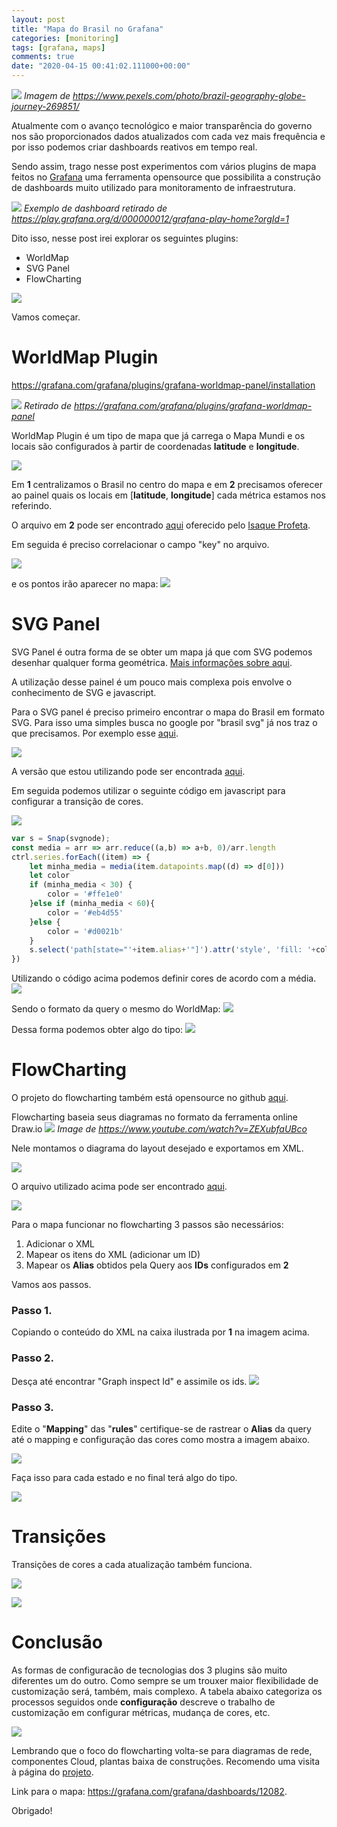 ```yaml
---
layout: post
title: "Mapa do Brasil no Grafana"
categories: [monitoring]
tags: [grafana, maps]
comments: true
date: "2020-04-15 00:41:02.111000+00:00"
---
```


![](/assets/img/K6VI7qsEm_018b98ff8fabcb3297fc97c0970f5baf.png)
*Imagem de https://www.pexels.com/photo/brazil-geography-globe-journey-269851/*

Atualmente com o avanço tecnológico e maior transparência do governo nos são proporcionados dados atualizados com cada vez mais frequência e por isso podemos criar dashboards reativos em tempo real.

Sendo assim, trago nesse post experimentos com vários plugins de mapa feitos no [Grafana](https://github.com/grafana/grafana) uma ferramenta opensource que possibilita a construção de dashboards muito utilizado para monitoramento de infraestrutura.

![](/assets/img/K6VI7qsEm_1290398ed3700f5292d3592a068395c6.png)
*Exemplo de dashboard retirado de https://play.grafana.org/d/000000012/grafana-play-home?orgId=1*

Dito isso, nesse post irei explorar os seguintes plugins:
* WorldMap
* SVG Panel
* FlowCharting

![](/assets/img/K6VI7qsEm_60b1fed22c139e1beca57a2c94d932ad.png)

     
Vamos começar.

# WorldMap Plugin
https://grafana.com/grafana/plugins/grafana-worldmap-panel/installation

![](/assets/img/K6VI7qsEm_85972442ac4a3d1eb5357df23cd09a62.png)
*Retirado de https://grafana.com/grafana/plugins/grafana-worldmap-panel*

WorldMap Plugin é um tipo de mapa que já carrega o Mapa Mundi e os locais são configurados à partir de coordenadas **latitude** e **longitude**.

![](/assets/img/K6VI7qsEm_220a4c3005ad195c4b1bcbd2fe224512.png)

Em **1** centralizamos o Brasil no centro do mapa e em **2** precisamos oferecer ao painel quais os locais em [**latitude**, **longitude**] cada métrica estamos nos referindo.

O arquivo em **2** pode ser encontrado [aqui](https://gist.githubusercontent.com/isaqueprofeta/c9e4178a10e029ad9bb42bdd9dafb2b6/raw/443622ed4cc4886567d16dbea3603f40d0cf2a1a/capitais.json) oferecido pelo [Isaque Profeta](https://github.com/isaqueprofeta).

Em seguida é preciso correlacionar o campo "key" no arquivo.

![](/assets/img/K6VI7qsEm_241b8c44544ff87b1dce7ab06a3ee288.png)

e os pontos irão aparecer no mapa:
![](/assets/img/K6VI7qsEm_f8b4d412b082ff8c7d6ee26b88dcb724.png)


# SVG Panel

SVG Panel é outra forma de se obter um mapa já que com SVG podemos desenhar qualquer forma geométrica. [Mais informações sobre aqui](https://www.w3schools.com/graphics/svg_circle.asp).

A utilização desse painel é um pouco mais complexa pois envolve o conhecimento de SVG e javascript.

Para o SVG panel é preciso primeiro encontrar o mapa do Brasil em formato SVG. Para isso uma simples busca no google por "brasil svg" já nos traz o que precisamos. Por exemplo esse [aqui](https://github.com/LucasBassetti/mapa-brasil-svg).

![](/assets/img/K6VI7qsEm_32fdf9205ea40b5ad9c2114e2e70d474.png)

A versão que estou utilizando pode ser encontrada [aqui](/assets/files/K6VI7qsEm_brasil-svg-panel.svg).

Em seguida podemos utilizar o seguinte código em javascript para configurar a transição de cores.

![](/assets/img/K6VI7qsEm_39e5252f9185e726c14a09ede61cb1ee.png)

```javascript
var s = Snap(svgnode);
const media = arr => arr.reduce((a,b) => a+b, 0)/arr.length
ctrl.series.forEach((item) => {
    let minha_media = media(item.datapoints.map((d) => d[0]))
    let color
    if (minha_media < 30) {
        color = '#ffe1e0'
    }else if (minha_media < 60){
        color = '#eb4d55'
    }else {
        color = '#d0021b'
    }
    s.select('path[state="'+item.alias+'"]').attr('style', 'fill: '+color)
})
```

Utilizando o código acima podemos definir cores de acordo com a média.
![](/assets/img/K6VI7qsEm_c6d42e447e724cdceec696f13e7dec96.png)

Sendo o formato da query o mesmo do WorldMap:
![](/assets/img/K6VI7qsEm_e5c972187e75ca5550e9c6fb0b68dd9d.png)


Dessa forma podemos obter algo do tipo:
![](/assets/img/K6VI7qsEm_8484d15468ec99f6a30cc5342a08b037.png)

# FlowCharting

O projeto do flowcharting também está opensource no github [aqui](https://github.com/algenty/grafana-flowcharting).

Flowcharting baseia seus diagramas no formato da ferramenta online Draw.io
![](/assets/img/K6VI7qsEm_d8cfd6e71dd94a9132cc87db8db331f8.png)
*Image de https://www.youtube.com/watch?v=ZEXubfaUBco* 

Nele montamos o diagrama do layout desejado e exportamos em XML.

![](/assets/img/K6VI7qsEm_1604e7426a4ffcd28885421fd3b8be2f.png)

O arquivo utilizado acima pode ser encontrado [aqui](/assets/files/K6VI7qsEm_brazil_drawio_fmt.xml).

![](/assets/img/K6VI7qsEm_aed3bb593241adef122f2b7a509472ec.png)

Para o mapa funcionar no flowcharting 3 passos são necessários:
1. Adicionar o XML
2. Mapear os itens do XML (adicionar um ID)
3. Mapear os **Alias** obtidos pela Query aos **IDs** configurados em **2**

Vamos aos passos.

### Passo 1.
Copiando o conteúdo do XML na caixa ilustrada por **1** na imagem acima.

### Passo 2.
Desça até encontrar "Graph inspect Id" e assimile os ids.
![](/assets/img/K6VI7qsEm_cf33e017818efc1041b53adaf3e20751.png)

### Passo 3.
Edite o "**Mapping**" das "**rules**" certifique-se de rastrear o **Alias** da query até o mapping e configuração das cores como mostra a imagem abaixo.

![](/assets/img/K6VI7qsEm_2ab69f59807e48f0d15635fcd72e1820.png)

Faça isso para cada estado e no final terá algo do tipo.

![](/assets/img/K6VI7qsEm_690a4d16c0d819053497a7e7e4c4522c.png)

# Transições 

Transições de cores a cada atualização também funciona.

![](/assets/img/K6VI7qsEm_flowcharting-brasil-transition.gif)

![](/assets/img/K6VI7qsEm_svg-panel-brasil-transition.gif)

# Conclusão
As formas de configuracão de tecnologias dos 3 plugins são muito diferentes um do outro.
Como sempre se um trouxer maior flexibilidade de customização será, também, mais complexo.
A tabela abaixo categoriza os processos seguidos onde **configuração** descreve o trabalho de customização em configurar métricas, mudança de cores, etc.

![](/assets/img/K6VI7qsEm_c8bcd70dabac388f78b67ca6f5a80f4a.png)


Lembrando que o foco do flowcharting volta-se para diagramas de rede, componentes Cloud, plantas baixa de construções. Recomendo uma visita à página do [projeto](https://github.com/algenty/grafana-flowcharting).

Link para o mapa: https://grafana.com/grafana/dashboards/12082.

Obrigado!